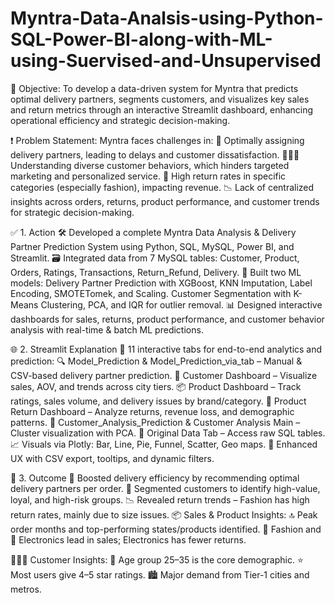 # Myntra-Data-Analsis-using-Python-SQL-Power-BI-along-with-ML-using-Suervised-and-Unsupervised

🎯 Objective:
 To develop a data-driven system for Myntra that predicts optimal delivery partners, segments customers, and visualizes key sales and return metrics through an interactive Streamlit dashboard, enhancing operational efficiency and strategic decision-making.

❗ Problem Statement:
Myntra faces challenges in:
🚚 Optimally assigning delivery partners, leading to delays and customer dissatisfaction.
🧑‍🤝‍🧑 Understanding diverse customer behaviors, which hinders targeted marketing and personalized service.
🔄 High return rates in specific categories (especially fashion), impacting revenue.
📉 Lack of centralized insights across orders, returns, product performance, and customer trends for strategic decision-making.

✅ 1. Action
🛠️ Developed a complete Myntra Data Analysis & Delivery Partner Prediction System using Python, SQL, MySQL, Power BI, and Streamlit.
🗃️ Integrated data from 7 MySQL tables: Customer, Product, Orders, Ratings, Transactions, Return_Refund, Delivery.
🤖 Built two ML models:
Delivery Partner Prediction with XGBoost, KNN Imputation, Label Encoding, SMOTETomek, and Scaling.
Customer Segmentation with K-Means Clustering, PCA, and IQR for outlier removal.
📊 Designed interactive dashboards for sales, returns, product performance, and customer behavior analysis with real-time & batch ML predictions.

🌐 2. Streamlit Explanation
🧭 11 interactive tabs for end-to-end analytics and prediction:
🔍 Model_Prediction & Model_Prediction_via_tab – Manual & CSV-based delivery partner prediction.
👥 Customer Dashboard – Visualize sales, AOV, and trends across city tiers.
📦 Product Dashboard – Track ratings, sales volume, and delivery issues by brand/category.
🔁 Product Return Dashboard – Analyze returns, revenue loss, and demographic patterns.
🧬 Customer_Analysis_Prediction & Customer Analysis Main – Cluster visualization with PCA.
📂 Original Data Tab – Access raw SQL tables.
📈 Visuals via Plotly: Bar, Line, Pie, Funnel, Scatter, Geo maps.
🧰 Enhanced UX with CSV export, tooltips, and dynamic filters.

🎯 3. Outcome
🚚 Boosted delivery efficiency by recommending optimal delivery partners per order.
👤 Segmented customers to identify high-value, loyal, and high-risk groups.
📉 Revealed return trends – Fashion has high return rates, mainly due to size issues.
📦 Sales & Product Insights:
🔝 Peak order months and top-performing states/products identified.
👗 Fashion and 📱 Electronics lead in sales; Electronics has fewer returns.

🧑‍🤝‍🧑 Customer Insights:
🧑 Age group 25–35 is the core demographic.
⭐ Most users give 4–5 star ratings.
🏙️ Major demand from Tier-1 cities and metros.
